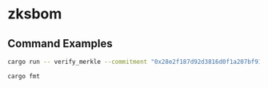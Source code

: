 # zksbom

## Command Examples

```Bash
cargo run -- verify_merkle --commitment "0x28e2f187d92d3816d0f1a207bf91b9af427d731ef4abea59e510b4952ea109e3" --proof_path "../zksbom/tmp/output/proof.txt"
```

```Bash
cargo fmt
```
